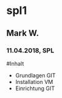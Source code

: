 # spl1
## Mark W.
### 11.04.2018, SPL

#Inhalt
* Grundlagen GIT
* Installation VM
* Einrichtung GIT
